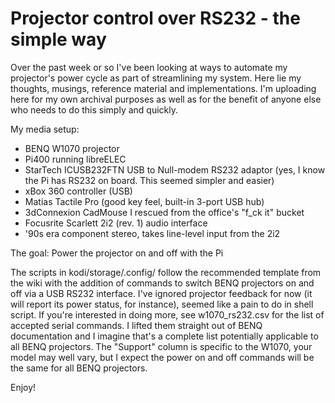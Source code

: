 # Projector control over RS232 - the simple way
Over the past week or so I've been looking at ways to automate my projector's power cycle as part of streamlining my system. Here lie my thoughts, musings, reference material and implementations. I'm uploading here for my own archival purposes as well as for the benefit of anyone else who needs to do this simply and quickly.

My media setup:
- BENQ W1070 projector
- Pi400 running libreELEC
- StarTech ICUSB232FTN USB to Null-modem RS232 adaptor (yes, I know the Pi has RS232 on board. This seemed simpler and easier)
- xBox 360 controller (USB)
- Matias Tactile Pro (good key feel, built-in 3-port USB hub)
- 3dConnexion CadMouse I rescued from the office's "f_ck it" bucket
- Focusrite Scarlett 2i2 (rev. 1) audio interface
- '90s era component stereo, takes line-level input from the 2i2

The goal: Power the projector on and off with the Pi

The scripts in kodi/storage/.config/ follow the recommended template from the wiki with the addition of commands to switch BENQ projectors on and off via a USB RS232 interface. I've ignored projector feedback for now (it will report its power status, for instance), seemed like a pain to do in shell script. If you're interested in doing more, see w1070_rs232.csv for the list of accepted serial commands. I lifted them straight out of BENQ documentation and I imagine that's a complete list potentially applicable to all BENQ projectors. The "Support" column is specific to the W1070, your model may well vary, but I expect the power on and off commands will be the same for all BENQ projectors.

Enjoy!
